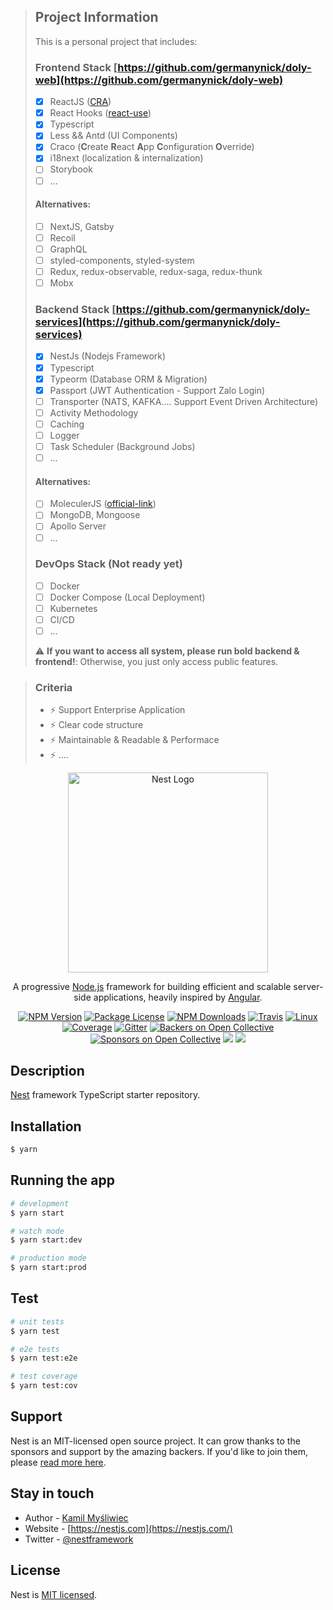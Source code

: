 > ## Project Information
>
> This is a personal project that includes:
>
> ### Frontend Stack [https://github.com/germanynick/doly-web](https://github.com/germanynick/doly-web)
>
> - [x] ReactJS ([CRA](https://github.com/facebook/create-react-app))
> - [x] React Hooks ([react-use](https://streamich.github.io/react-use))
> - [x] Typescript
> - [x] Less && Antd (UI Components)
> - [x] Craco (**C**reate **R**eact **A**pp **C**onfiguration **O**verride)
> - [x] i18next (localization & internalization)
> - [ ] Storybook
> - [ ] ...
>
> #### Alternatives:
>
> - [ ] NextJS, Gatsby
> - [ ] Recoil
> - [ ] GraphQL
> - [ ] styled-components, styled-system
> - [ ] Redux, redux-observable, redux-saga, redux-thunk
> - [ ] Mobx
>
> ### Backend Stack [https://github.com/germanynick/doly-services](https://github.com/germanynick/doly-services)
>
> - [x] NestJs (Nodejs Framework)
> - [x] Typescript
> - [x] Typeorm (Database ORM & Migration)
> - [x] Passport (JWT Authentication - Support Zalo Login)
> - [ ] Transporter (NATS, KAFKA.... Support Event Driven Architecture)
> - [ ] Activity Methodology
> - [ ] Caching
> - [ ] Logger
> - [ ] Task Scheduler (Background Jobs)
> - [ ] ...
>
> #### Alternatives:
>
> - [ ] MoleculerJS ([official-link](https://moleculer.services))
> - [ ] MongoDB, Mongoose
> - [ ] Apollo Server
> - [ ] ...
>
> ### DevOps Stack (Not ready yet)
>
> - [ ] Docker
> - [ ] Docker Compose (Local Deployment)
> - [ ] Kubernetes
> - [ ] CI/CD
> - [ ] ...
>
> :warning: **If you want to access all system, please run bold backend & frontend!**: Otherwise, you just only access public features.

> ### Criteria
>
> - :zap: Support Enterprise Application
> - :zap: Clear code structure
> - :zap: Maintainable & Readable & Performace
> - :zap: ....

<p align="center">
  <a href="http://nestjs.com/" target="blank"><img src="https://nestjs.com/img/logo_text.svg" width="320" alt="Nest Logo" /></a>
</p>

[travis-image]: https://api.travis-ci.org/nestjs/nest.svg?branch=master
[travis-url]: https://travis-ci.org/nestjs/nest
[linux-image]: https://img.shields.io/travis/nestjs/nest/master.svg?label=linux
[linux-url]: https://travis-ci.org/nestjs/nest

  <p align="center">A progressive <a href="http://nodejs.org" target="blank">Node.js</a> framework for building efficient and scalable server-side applications, heavily inspired by <a href="https://angular.io" target="blank">Angular</a>.</p>
    <p align="center">
<a href="https://www.npmjs.com/~nestjscore"><img src="https://img.shields.io/npm/v/@nestjs/core.svg" alt="NPM Version" /></a>
<a href="https://www.npmjs.com/~nestjscore"><img src="https://img.shields.io/npm/l/@nestjs/core.svg" alt="Package License" /></a>
<a href="https://www.npmjs.com/~nestjscore"><img src="https://img.shields.io/npm/dm/@nestjs/core.svg" alt="NPM Downloads" /></a>
<a href="https://travis-ci.org/nestjs/nest"><img src="https://api.travis-ci.org/nestjs/nest.svg?branch=master" alt="Travis" /></a>
<a href="https://travis-ci.org/nestjs/nest"><img src="https://img.shields.io/travis/nestjs/nest/master.svg?label=linux" alt="Linux" /></a>
<a href="https://coveralls.io/github/nestjs/nest?branch=master"><img src="https://coveralls.io/repos/github/nestjs/nest/badge.svg?branch=master#5" alt="Coverage" /></a>
<a href="https://gitter.im/nestjs/nestjs?utm_source=badge&utm_medium=badge&utm_campaign=pr-badge&utm_content=body_badge"><img src="https://badges.gitter.im/nestjs/nestjs.svg" alt="Gitter" /></a>
<a href="https://opencollective.com/nest#backer"><img src="https://opencollective.com/nest/backers/badge.svg" alt="Backers on Open Collective" /></a>
<a href="https://opencollective.com/nest#sponsor"><img src="https://opencollective.com/nest/sponsors/badge.svg" alt="Sponsors on Open Collective" /></a>
  <a href="https://paypal.me/kamilmysliwiec"><img src="https://img.shields.io/badge/Donate-PayPal-dc3d53.svg"/></a>
  <a href="https://twitter.com/nestframework"><img src="https://img.shields.io/twitter/follow/nestframework.svg?style=social&label=Follow"></a>
</p>
  <!--[![Backers on Open Collective](https://opencollective.com/nest/backers/badge.svg)](https://opencollective.com/nest#backer)
  [![Sponsors on Open Collective](https://opencollective.com/nest/sponsors/badge.svg)](https://opencollective.com/nest#sponsor)-->

## Description

[Nest](https://github.com/nestjs/nest) framework TypeScript starter repository.

## Installation

```bash
$ yarn
```

## Running the app

```bash
# development
$ yarn start

# watch mode
$ yarn start:dev

# production mode
$ yarn start:prod
```

## Test

```bash
# unit tests
$ yarn test

# e2e tests
$ yarn test:e2e

# test coverage
$ yarn test:cov
```

## Support

Nest is an MIT-licensed open source project. It can grow thanks to the sponsors and support by the amazing backers. If you'd like to join them, please [read more here](https://docs.nestjs.com/support).

## Stay in touch

- Author - [Kamil Myśliwiec](https://kamilmysliwiec.com)
- Website - [https://nestjs.com](https://nestjs.com/)
- Twitter - [@nestframework](https://twitter.com/nestframework)

## License

Nest is [MIT licensed](LICENSE).
